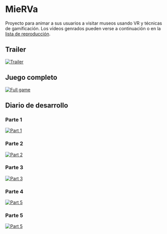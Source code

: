 # MieRVa

Proyecto para animar a sus usuarios a visitar museos usando VR y técnicas de gamificación. Los vídeos genrados pueden verse a continuación o en la [lista de reproducción](https://www.youtube.com/playlist?list=PLb5boRKcO4iapVxIHKnowO8E2WnaLylcT).

## Trailer

[![Trailer](https://img.youtube.com/vi/sYCLIU3ZRdw/0.jpg)](https://www.youtube.com/watch?v=sYCLIU3ZRdw)

## Juego completo

[![Full game](https://img.youtube.com/vi/YJHAO7s5M0k/0.jpg)](https://www.youtube.com/watch?v=YJHAO7s5M0k)

## Diario de desarrollo

### Parte 1

[![Part 1](https://img.youtube.com/vi/m7rvcdZuUMI/0.jpg)](https://www.youtube.com/watch?v=m7rvcdZuUMI)

### Parte 2

[![Part 2](https://img.youtube.com/vi/kfEnxP5dHU4/0.jpg)](https://www.youtube.com/watch?v=kfEnxP5dHU4)


### Parte 3

[![Part 3](https://img.youtube.com/vi/MLn0r248dUs/0.jpg)](https://www.youtube.com/watch?v=MLn0r248dUs)

### Parte 4

[![Part 5](https://img.youtube.com/vi/w83YTZuz6tQ/0.jpg)](https://www.youtube.com/watch?v=w83YTZuz6tQ)

### Parte 5

[![Part 5](https://img.youtube.com/vi/WDkoSrzh24o/0.jpg)](https://www.youtube.com/watch?v=WDkoSrzh24o)
